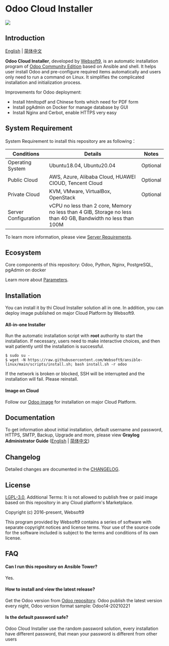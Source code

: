 # Odoo Cloud Installer

![](https://libs.websoft9.com/common/websott9-cloud-installer.png) 

## Introduction

[English](/README.md) | [简体中文](/README-zh.md)  

**Odoo Cloud Installer**, developed by [Websoft9](https://www.websoft9.com), is an automatic installation program of [Odoo Community Edition](https://nightly.odoo.com/) based on Ansible and shell. It helps user install Odoo and pre-configure required items automatically and users only need to run a command on Linux. It simplifies the complicated installation and initialization process.  

Improvements for Odoo deployment:

* Install htmltopdf and Chinese fonts which need for PDF form
* Install pgAdmin on Docker for manage database by GUI
* Install Nginx and Cerbot, enable HTTPS very easy 

## System Requirement

System Requirement to install this repository are as following：

| Conditions       | Details                               | Notes                |
| ------------------- | --------------------------------| -------------------- |
| Operating System   | Ubuntu18.04, Ubuntu20.04| Optional                 |
| Public Cloud     | AWS, Azure, Alibaba Cloud, HUAWEI ClOUD, Tencent Cloud    | Optional                 |
| Private Cloud     | KVM, VMware, VirtualBox, OpenStack    | Optional                 |
| Server Configuration | vCPU no less than 2 core, Memory no less than  4 GIB, Storage no less than 40 GB, Bandwidth no less than 100M ||

To learn more information, please view [Server Requirements](https://www.odoo.com/zh_CN/forum/help-1/question/server-requirements-121217).

## Ecosystem

Core components of this repository: Odoo, Python, Nginx, PostgreSQL, pgAdmin on docker

Learn more about [Parameters](/docs/stack-components.md).

## Installation

You can install it by thi Cloud Installer solution all in one. In addition, you can deploy image published on major Cloud Platform by Websoft9.

#### All-in-one Installer

Run the automatic installation script with **root** authority to start the installation. If necessary, users need to make interactive choices, and then wait patiently until the installation is successful.

```
$ sudo su -
$ wget -N https://raw.githubusercontent.com/Websoft9/ansible-linux/main/scripts/install.sh; bash install.sh -r odoo
```

If the network is broken or blocked, SSH will be interrupted and the installation will fail. Please reinstall.

#### Image on Cloud 

Follow our [Odoo image](https://apps.websoft9.com/odoo) for installation on major Cloud Platform.

## Documentation

To get information about initial installation, default username and password, HTTPS, SMTP, Backup, Upgrade and more, please view **Graylog Administrator Guide** ([English](https://support.websoft9.com/docs/odoo) | [简体中文](https://support.websoft9.com/docs/odoo/zh))

## Changelog

Detailed changes are documented in the [CHANGELOG](/CHANGELOG.md).

## License

[LGPL-3.0](/License.md), Additional Terms: It is not allowed to publish free or paid image based on this repository in any Cloud platform's Marketplace.

Copyright (c) 2016-present, Websoft9

This program provided by Websoft9 contains a series of software with separate copyright notices and license terms. Your use of the source code for the software included is subject to the terms and conditions of its own license.

## FAQ

#### Can I run this repository on Ansible Tower? 

Yes.

#### How to install and view the latest release?

Get the Odoo version from [Odoo repository](https://nightly.odoo.com/). Odoo publish the latest version every night, Odoo version format sample: Odoo14-20210221

#### Is the default password safe?

Odoo Cloud Installer use the random password solution, every installation have different password, that mean your password is different from other users
